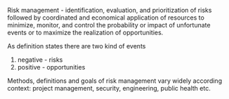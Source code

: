 Risk management - identification, evaluation, and prioritization of risks followed by coordinated and economical application of resources 
to minimize, monitor, and control the probability or impact of unfortunate events
or to maximize the realization of opportunities.

As definition states there are two kind of events
1. negative - risks
2. positive - opportunities

Methods, definitions and goals of risk management vary widely according context: project management, security, engineering, public health etc.